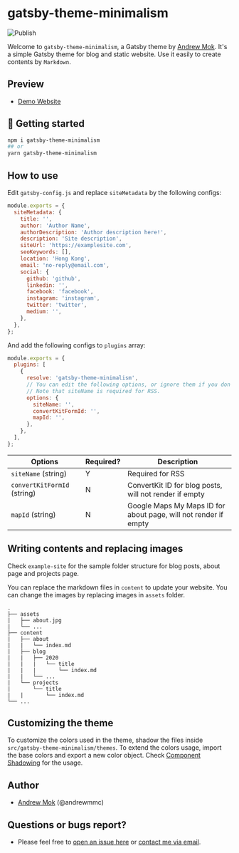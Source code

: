 # gatsby-theme-minimalism

![Publish](https://github.com/andrewmmc/gatsby-theme-minimalism/workflows/Publish/badge.svg)

Welcome to `gatsby-theme-minimalism`, a Gatsby theme by [Andrew Mok](https://andrewmmc.com). It's a simple Gatsby theme for blog and static website. Use it easily to create contents by `Markdown`.

<!-- ![Demo](https://github.com/andrewmmc/gatsby-theme-minimalism/raw/master/gatsby-theme-minimalism/README1.png) -->

## Preview

- [Demo Website](https://gatsby-theme-minimalism.andrewmmc.dev)

## 🚀 Getting started

```bash
npm i gatsby-theme-minimalism
## or
yarn gatsby-theme-minimalism
```

## How to use

Edit `gatsby-config.js` and replace `siteMetadata` by the following configs:

```js
module.exports = {
  siteMetadata: {
    title: '',
    author: 'Author Name',
    authorDescription: 'Author description here!',
    description: 'Site description',
    siteUrl: 'https://examplesite.com',
    seoKeywords: [],
    location: 'Hong Kong',
    email: 'no-reply@email.com',
    social: {
      github: 'github',
      linkedin: '',
      facebook: 'facebook',
      instagram: 'instagram',
      twitter: 'twitter',
      medium: '',
    },
  },
};
```

And add the following configs to `plugins` array:

```js
module.exports = {
  plugins: [
    {
      resolve: 'gatsby-theme-minimalism',
      // You can edit the following options, or ignore them if you don't care.
      // Note that siteName is required for RSS.
      options: {
        siteName: '',
        convertKitFormId: '',
        mapId: '',
      },
    },
  ],
};
```

| Options                     | Required? | Description                                                     |
| --------------------------- | --------- | --------------------------------------------------------------- |
| `siteName` (string)         | Y         | Required for RSS                                                |
| `convertKitFormId` (string) | N         | ConvertKit ID for blog posts, will not render if empty          |
| `mapId` (string)            | N         | Google Maps My Maps ID for about page, will not render if empty |

## Writing contents and replacing images

Check `example-site` for the sample folder structure for blog posts, about page and projects page.

You can replace the markdown files in `content` to update your website. You can change the images by replacing images in `assets` folder.

```
.
├── assets
|   ├── about.jpg
|   └── ...
├── content
|   ├── about
|   |   └── index.md
|   ├── blog
|   |   ├── 2020
|   |   |   └── title
|   |   |       └── index.md
|   |   └── ...
|   └── projects
|       └── title
|   |       └── index.md
└── ...
```

## Customizing the theme

To customize the colors used in the theme, shadow the files inside `src/gatsby-theme-minimalism/themes`. To extend the colors usage, import the base colors and export a new color object. Check [Component Shadowing](https://www.gatsbyjs.org/blog/2019-04-29-component-shadowing/) for the usage.

## Author

- [Andrew Mok](https://andrewmmc.com) (@andrewmmc)

## Questions or bugs report?

- Please feel free to [open an issue here](../../issues) or [contact me via email](mailto:hello@andrewmmc.com).
